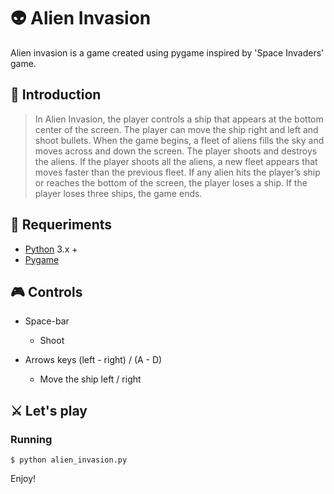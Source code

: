 # 👽 Alien Invasion
Alien invasion is a game created using pygame inspired by 'Space Invaders' game.

## 🚀 Introduction
> In Alien Invasion, the player controls a ship that appears at
the bottom center of the screen. The player can move the ship
right and left and shoot bullets. When the game begins, a fleet of aliens fills the sky
and moves across and down the screen. The player shoots and
destroys the aliens. If the player shoots all the aliens, a new fleet
appears that moves faster than the previous fleet. If any alien hits
the player’s ship or reaches the bottom of the screen, the player
loses a ship. If the player loses three ships, the game ends.

## 🔧 Requeriments
- [Python](https://www.python.org/) 3.x +
- [Pygame](https://www.pygame.org/)

## :video_game: Controls

- Space-bar
  - Shoot

- Arrows keys (left - right) / (A - D)
  - Move the ship left / right

## ⚔ Let's play

### Running 

```
$ python alien_invasion.py
``` 

Enjoy!
